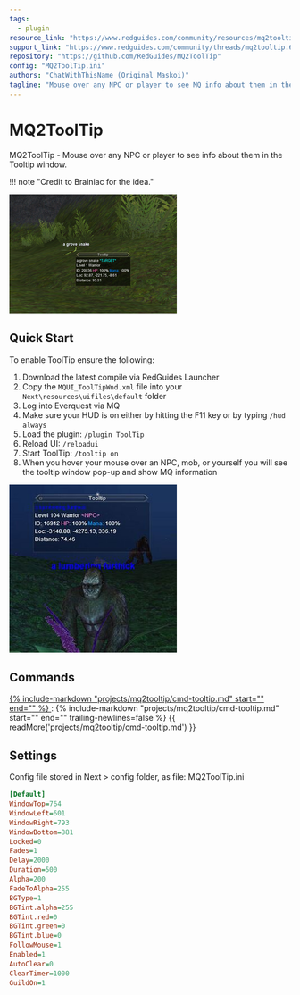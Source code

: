 ```yaml
---
tags:
  - plugin
resource_link: "https://www.redguides.com/community/resources/mq2tooltip.199/"
support_link: "https://www.redguides.com/community/threads/mq2tooltip.66895/"
repository: "https://github.com/RedGuides/MQ2ToolTip"
config: "MQ2ToolTip.ini"
authors: "ChatWithThisName (Original Maskoi)"
tagline: "Mouse over any NPC or player to see MQ info about them in the Tooltip window."
---
```


# MQ2ToolTip

<!--desc-start-->
MQ2ToolTip - Mouse over any NPC or player to see info about them in the Tooltip window. 
<!--desc-end-->
!!! note "Credit to Brainiac for the idea."

![MQ2ToolTip Example](tooltip_example.png)

## Quick Start
To enable ToolTip ensure the following:

1. Download the latest compile via RedGuides Launcher  
2. Copy the `MQUI_ToolTipWnd.xml` file into your `Next\resources\uifiles\default` folder  
3. Log into Everquest via MQ  
4. Make sure your HUD is on either by hitting the F11 key or by typing `/hud always`  
5. Load the plugin: `/plugin ToolTip`  
6. Reload UI: `/reloadui`  
7. Start ToolTip: `/tooltip on`  
8. When you hover your mouse over an NPC, mob, or yourself you will see the tooltip window pop-up and show MQ information

![MQ2ToolTip Example](tooltip.jpg)

## Commands

<a href="cmd-tooltip/">
{% 
  include-markdown "projects/mq2tooltip/cmd-tooltip.md" 
  start="<!--cmd-syntax-start-->" 
  end="<!--cmd-syntax-end-->" 
%}
</a>
:    {% include-markdown "projects/mq2tooltip/cmd-tooltip.md" 
        start="<!--cmd-desc-start-->" 
        end="<!--cmd-desc-end-->" 
        trailing-newlines=false 
     %} {{ readMore('projects/mq2tooltip/cmd-tooltip.md') }}

## Settings

Config file stored in Next > config folder, as file: MQ2ToolTip.ini

```ini
[Default]
WindowTop=764
WindowLeft=601
WindowRight=793
WindowBottom=881
Locked=0
Fades=1
Delay=2000
Duration=500
Alpha=200
FadeToAlpha=255
BGType=1
BGTint.alpha=255
BGTint.red=0
BGTint.green=0
BGTint.blue=0
FollowMouse=1
Enabled=1
AutoClear=0
ClearTimer=1000
GuildOn=1
```
